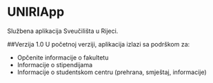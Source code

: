 # UNIRIApp

Službena aplikacija Sveučilišta u Rijeci.

##Verzija 1.0
U početnoj verziji, aplikacija izlazi sa podrškom za:
- Opčenite informacije o fakultetu
- Informacije o stipendijama
- Informacije o studentskom centru (prehrana, smještaj, informacije)
